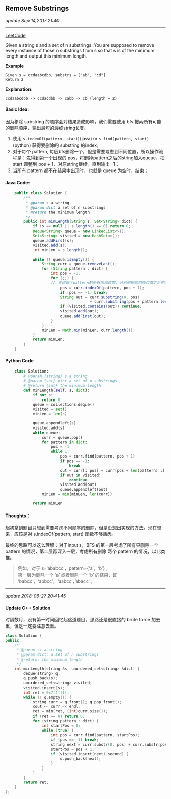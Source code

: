 ## Remove Substrings
_update Sep 14,2017  21:40_

---
[LeetCode](http://www.lintcode.com/en/problem/remove-substrings/)

Given a string s and a set of n substrings. You are supposed to remove every instance of those n substrings from s so that s is of the minimum length and output this minimum length.

**Example**

    Given s = ccdaabcdbb, substrs = ["ab", "cd"]
    Return 2

**Explanation:**

    ccdaabcdbb -> ccdacdbb -> cabb -> cb (length = 2)

#### Basic Idea:
因为移除 substring 的顺序会对结果造成影响，我们需要使用 bfs 搜索所有可能的删除顺序，输出最短的最终string长度。

1.  使用 `s.indexOf(pattern, start)`(java) or `s.find(pattern, start)`(python) 获得要删除的 substring 的index;
2.  对于每个 pattern, 每层bfs删除一个，但是需要考虑到不同位置，所以操作流程是：先得到第一个出现的 pos，将删掉pattern之后的string加入queue，把 start 调整到 pos + 1，对原string继续，直到输出 -1；
3.  当所有 pattern 都不在结果中出现时，也就是 queue 为空时，结束；

#### Java Code:
```java
    public class Solution {
        /**
         * @param s a string
         * @param dict a set of n substrings
         * @return the minimum length
         */
        public int minLength(String s, Set<String> dict) {
            if (s == null || s.length() == 0) return 0;
            Deque<String> queue = new LinkedList<>();
            Set<String> visited = new HashSet<>();
            queue.addFirst(s);
            visited.add(s);
            int minLen = s.length();

            while (! queue.isEmpty()) {
                String curr = queue.removeLast();
                for (String pattern : dict) {
                    int pos = -1;
                    for (;;) {
                    // 考虑每个pattern的所有出现位置，分别把删除相应位置之后的string加入queue
                        pos = curr.indexOf(pattern, pos + 1);
                        if (pos == -1) break;
                        String out = curr.substring(0, pos)
                                     + curr.substring(pos + pattern.length(), curr.length());
                        if (visited.contains(out)) continue;
                        visited.add(out);
                        queue.addFirst(out);
                    }
                }
                minLen = Math.min(minLen, curr.length());
            }
            return minLen;
        }
    }
```

#### Python Code
```python
    class Solution:
        # @param {string} s a string
        # @param {set} dict a set of n substrings
        # @return {int} the minimum length
        def minLength(self, s, dict):
            if not s:
                return 0
            queue = collections.deque()
            visited = set()
            minLen = len(s)

            queue.appendleft(s)
            visited.add(s)
            while queue:
                curr = queue.pop()
                for pattern in dict:
                    pos = -1
                    while 1:
                        pos = curr.find(pattern, pos + 1)
                        if pos == -1:
                            break
                        out = curr[: pos] + curr[pos + len(pattern) :]
                        if out in visited:
                            continue
                        visited.add(out)
                        queue.appendleft(out)
                minLen = min(minLen, len(curr))

            return minLen
```

#### Thoughts：
起初拿到题目只想到需要考虑不同顺序的删除，但是没想出实现的方法。现在想来，应该是对 s.indexOf(pattern, start) 函数不够熟悉。

最终的思路可以这么理解：对于input s，BFS 的第一层考虑了所有只删除一个 pattern 的情况，第二层再深入一层，考虑所有删除 两个 pattern 的情况，以此类推。
> 例如，对于 s=‘ababcc’，pattern={‘a’，‘b’}；  
第一层为删除一个 ‘a’ 或者删除一个 ‘b’ 的结果，即 ‘babcc’，‘abbcc’，‘aabcc’，’abacc‘；

---
_update 2018-06-27 20:41:45_

#### Update C++ Solution
时隔数月，没有第一时间回忆起这道题目，思路还是很直接的 brute force 加去重，但是一定要注意去重。

```cpp
class Solution {
public:
    /*
     * @param s: a string
     * @param dict: a set of n substrings
     * @return: the minimum length
     */
    int minLength(string &s, unordered_set<string> &dict) {
        deque<string> q;
        q.push_back(s);
        unordered_set<string> visited;
        visited.insert(s);
        int ret = 0x7ffffff;
        while (! q.empty()) {
            string curr = q.front(); q.pop_front();
            cout << curr << endl;
            ret = min(ret, (int)curr.size());
            if (ret == 0) return 0;
            for (string pattern : dict) {
                int startPos = 0;
                while (true) {
                    int pos = curr.find(pattern, startPos);
                    if (pos == -1) break;
                    string next = curr.substr(0, pos) + curr.substr(pos + pattern.size());
                    startPos = pos + 1;
                    if (visited.insert(next).second) {
                        q.push_back(next);
                    }
                }
            }
        }
        return ret;
    }
};
```
